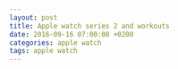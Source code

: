 ```yaml
---
layout: post
title: Apple watch series 2 and workouts
date: 2016-09-16 07:00:00 +0200
categories: apple watch
tags: apple watch
---
```


